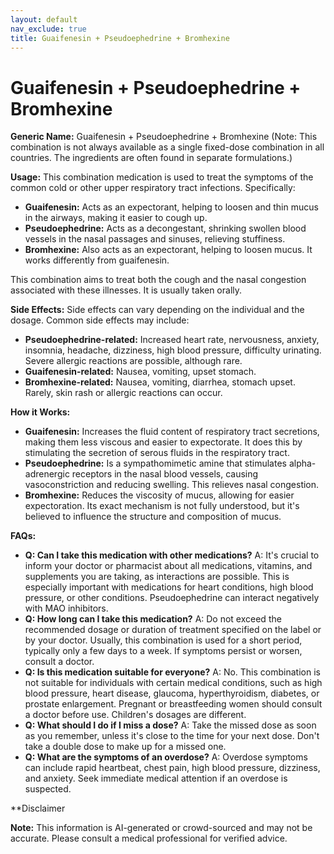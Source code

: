 ```yaml
---
layout: default
nav_exclude: true
title: Guaifenesin + Pseudoephedrine + Bromhexine
---
```


# Guaifenesin + Pseudoephedrine + Bromhexine

**Generic Name:** Guaifenesin + Pseudoephedrine + Bromhexine  (Note: This combination is not always available as a single fixed-dose combination in all countries.  The ingredients are often found in separate formulations.)

**Usage:** This combination medication is used to treat the symptoms of the common cold or other upper respiratory tract infections.  Specifically:

* **Guaifenesin:** Acts as an expectorant, helping to loosen and thin mucus in the airways, making it easier to cough up.
* **Pseudoephedrine:** Acts as a decongestant, shrinking swollen blood vessels in the nasal passages and sinuses, relieving stuffiness.
* **Bromhexine:**  Also acts as an expectorant, helping to loosen mucus.  It works differently from guaifenesin.

This combination aims to treat both the cough and the nasal congestion associated with these illnesses.  It is usually taken orally.

**Side Effects:**  Side effects can vary depending on the individual and the dosage.  Common side effects may include:

* **Pseudoephedrine-related:** Increased heart rate, nervousness, anxiety, insomnia, headache, dizziness, high blood pressure, difficulty urinating.  Severe allergic reactions are possible, although rare.
* **Guaifenesin-related:** Nausea, vomiting, upset stomach.
* **Bromhexine-related:** Nausea, vomiting, diarrhea, stomach upset.  Rarely, skin rash or allergic reactions can occur.


**How it Works:**

* **Guaifenesin:** Increases the fluid content of respiratory tract secretions, making them less viscous and easier to expectorate.  It does this by stimulating the secretion of serous fluids in the respiratory tract.
* **Pseudoephedrine:**  Is a sympathomimetic amine that stimulates alpha-adrenergic receptors in the nasal blood vessels, causing vasoconstriction and reducing swelling. This relieves nasal congestion.
* **Bromhexine:** Reduces the viscosity of mucus, allowing for easier expectoration. Its exact mechanism is not fully understood, but it's believed to influence the structure and composition of mucus.


**FAQs:**

* **Q: Can I take this medication with other medications?** A:  It's crucial to inform your doctor or pharmacist about all medications, vitamins, and supplements you are taking, as interactions are possible.  This is especially important with medications for heart conditions, high blood pressure, or other conditions. Pseudoephedrine can interact negatively with MAO inhibitors.
* **Q: How long can I take this medication?** A:  Do not exceed the recommended dosage or duration of treatment specified on the label or by your doctor.  Usually, this combination is used for a short period, typically only a few days to a week.  If symptoms persist or worsen, consult a doctor.
* **Q:  Is this medication suitable for everyone?** A: No.  This combination is not suitable for individuals with certain medical conditions, such as high blood pressure, heart disease, glaucoma, hyperthyroidism, diabetes, or prostate enlargement.  Pregnant or breastfeeding women should consult a doctor before use.  Children's dosages are different.
* **Q: What should I do if I miss a dose?** A: Take the missed dose as soon as you remember, unless it's close to the time for your next dose. Don't take a double dose to make up for a missed one.
* **Q:  What are the symptoms of an overdose?** A:  Overdose symptoms can include rapid heartbeat, chest pain, high blood pressure, dizziness, and anxiety. Seek immediate medical attention if an overdose is suspected.

**Disclaimer

**Note:** This information is AI-generated or crowd-sourced and may not be accurate. Please consult a medical professional for verified advice.